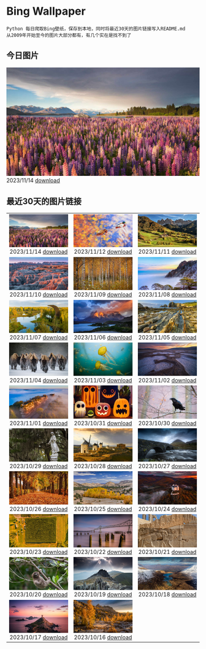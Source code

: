 # Bing Wallpaper

```
Python 每日爬取Bing壁纸，保存到本地，同时将最近30天的图片链接写入README.md
从2009年开始至今的图片大部分都有，有几个实在是找不到了
```



## 今日图片


![](./images/2023/11/14/RussellLupines_ZH-CN8552113285_1920x1080_2023-11-14.jpg)2023/11/14 [download](./images/2023/11/14/RussellLupines_ZH-CN8552113285_1920x1080_2023-11-14.jpg)

## 最近30天的图片链接


|      |      |      |
| :----: | :----: | :----: |
|![](./images/2023/11/14/RussellLupines_ZH-CN8552113285_1920x1080_2023-11-14.jpg)2023/11/14 [download](./images/2023/11/14/RussellLupines_ZH-CN8552113285_1920x1080_2023-11-14.jpg)|![](./images/2023/11/12/MallarDucks_ZH-CN7422818269_1920x1080_2023-11-12.jpg)2023/11/12 [download](./images/2023/11/12/MallarDucks_ZH-CN7422818269_1920x1080_2023-11-12.jpg)|![](./images/2023/11/11/ValDiFunes_ZH-CN2080915930_1920x1080_2023-11-11.jpg)2023/11/11 [download](./images/2023/11/11/ValDiFunes_ZH-CN2080915930_1920x1080_2023-11-11.jpg)|
|![](./images/2023/11/10/BadlandsSunrise_ZH-CN5906162228_1920x1080_2023-11-10.jpg)2023/11/10 [download](./images/2023/11/10/BadlandsSunrise_ZH-CN5906162228_1920x1080_2023-11-10.jpg)|![](./images/2023/11/09/NorwayBirch_ZH-CN5482311438_1920x1080_2023-11-09.jpg)2023/11/09 [download](./images/2023/11/09/NorwayBirch_ZH-CN5482311438_1920x1080_2023-11-09.jpg)|![](./images/2023/11/08/LiDong2023_ZH-CN5089092069_1920x1080_2023-11-08.jpg)2023/11/08 [download](./images/2023/11/08/LiDong2023_ZH-CN5089092069_1920x1080_2023-11-08.jpg)|
|![](./images/2023/11/07/KirkilaiTower_ZH-CN4058404632_1920x1080_2023-11-07.jpg)2023/11/07 [download](./images/2023/11/07/KirkilaiTower_ZH-CN4058404632_1920x1080_2023-11-07.jpg)|![](./images/2023/11/06/LagoPehoe_ZH-CN3367356273_1920x1080_2023-11-06.jpg)2023/11/06 [download](./images/2023/11/06/LagoPehoe_ZH-CN3367356273_1920x1080_2023-11-06.jpg)|![](./images/2023/11/05/SilencioSpain_ZH-CN2955614478_1920x1080_2023-11-05.jpg)2023/11/05 [download](./images/2023/11/05/SilencioSpain_ZH-CN2955614478_1920x1080_2023-11-05.jpg)|
|![](./images/2023/11/04/BisonSnow_ZH-CN2483472629_1920x1080_2023-11-04.jpg)2023/11/04 [download](./images/2023/11/04/BisonSnow_ZH-CN2483472629_1920x1080_2023-11-04.jpg)|![](./images/2023/11/03/SeaNettles_ZH-CN1735729435_1920x1080_2023-11-03.jpg)2023/11/03 [download](./images/2023/11/03/SeaNettles_ZH-CN1735729435_1920x1080_2023-11-03.jpg)|![](./images/2023/11/02/DeathValleySalt_ZH-CN8438207719_1920x1080_2023-11-02.jpg)2023/11/02 [download](./images/2023/11/02/DeathValleySalt_ZH-CN8438207719_1920x1080_2023-11-02.jpg)|
|![](./images/2023/11/01/HautBarr_ZH-CN8274813404_1920x1080_2023-11-01.jpg)2023/11/01 [download](./images/2023/11/01/HautBarr_ZH-CN8274813404_1920x1080_2023-11-01.jpg)|![](./images/2023/10/31/HalloweenCuteAI_ZH-CN1079713117_1920x1080_2023-10-31.jpg)2023/10/31 [download](./images/2023/10/31/HalloweenCuteAI_ZH-CN1079713117_1920x1080_2023-10-31.jpg)|![](./images/2023/10/30/AutumnRaven_ZH-CN7897841947_1920x1080_2023-10-30.jpg)2023/10/30 [download](./images/2023/10/30/AutumnRaven_ZH-CN7897841947_1920x1080_2023-10-30.jpg)|
|![](./images/2023/10/29/SavannahSculpture_ZH-CN7663694208_1920x1080_2023-10-29.jpg)2023/10/29 [download](./images/2023/10/29/SavannahSculpture_ZH-CN7663694208_1920x1080_2023-10-29.jpg)|![](./images/2023/10/28/FiveWinds_ZH-CN7503464049_1920x1080_2023-10-28.jpg)2023/10/28 [download](./images/2023/10/28/FiveWinds_ZH-CN7503464049_1920x1080_2023-10-28.jpg)|![](./images/2023/10/27/OldBridgeSkye_ZH-CN7228411986_1920x1080_2023-10-27.jpg)2023/10/27 [download](./images/2023/10/27/OldBridgeSkye_ZH-CN7228411986_1920x1080_2023-10-27.jpg)|
|![](./images/2023/10/26/ViennaAutumn_ZH-CN7011999199_1920x1080_2023-10-26.jpg)2023/10/26 [download](./images/2023/10/26/ViennaAutumn_ZH-CN7011999199_1920x1080_2023-10-26.jpg)|![](./images/2023/10/25/GrandStaircase_ZH-CN5928937512_1920x1080_2023-10-25.jpg)2023/10/25 [download](./images/2023/10/25/GrandStaircase_ZH-CN5928937512_1920x1080_2023-10-25.jpg)|![](./images/2023/10/24/FuzerCastle_ZH-CN5485191349_1920x1080_2023-10-24.jpg)2023/10/24 [download](./images/2023/10/24/FuzerCastle_ZH-CN5485191349_1920x1080_2023-10-24.jpg)|
|![](./images/2023/10/23/PoconosMaze_ZH-CN4696904367_1920x1080_2023-10-23.jpg)2023/10/23 [download](./images/2023/10/23/PoconosMaze_ZH-CN4696904367_1920x1080_2023-10-23.jpg)|![](./images/2023/10/22/AstoriaBridge_ZH-CN5052905610_1920x1080_2023-10-22.jpg)2023/10/22 [download](./images/2023/10/22/AstoriaBridge_ZH-CN5052905610_1920x1080_2023-10-22.jpg)|![](./images/2023/10/21/PersepolisRelief_ZH-CN4910990690_1920x1080_2023-10-21.jpg)2023/10/21 [download](./images/2023/10/21/PersepolisRelief_ZH-CN4910990690_1920x1080_2023-10-21.jpg)|
|![](./images/2023/10/20/PygmySloth_ZH-CN4739853522_1920x1080_2023-10-20.jpg)2023/10/20 [download](./images/2023/10/20/PygmySloth_ZH-CN4739853522_1920x1080_2023-10-20.jpg)|![](./images/2023/10/19/CastellyGwyntUK_ZH-CN1219668479_1920x1080_2023-10-19.jpg)2023/10/19 [download](./images/2023/10/19/CastellyGwyntUK_ZH-CN1219668479_1920x1080_2023-10-19.jpg)|![](./images/2023/10/18/KodiakAlaska_ZH-CN0627619150_1920x1080_2023-10-18.jpg)2023/10/18 [download](./images/2023/10/18/KodiakAlaska_ZH-CN0627619150_1920x1080_2023-10-18.jpg)|
|![](./images/2023/10/17/GenoeseTower_ZH-CN0086623003_1920x1080_2023-10-17.jpg)2023/10/17 [download](./images/2023/10/17/GenoeseTower_ZH-CN0086623003_1920x1080_2023-10-17.jpg)|![](./images/2023/10/16/GoldenEnchantments_ZH-CN9686531344_1920x1080_2023-10-16.jpg)2023/10/16 [download](./images/2023/10/16/GoldenEnchantments_ZH-CN9686531344_1920x1080_2023-10-16.jpg)|

